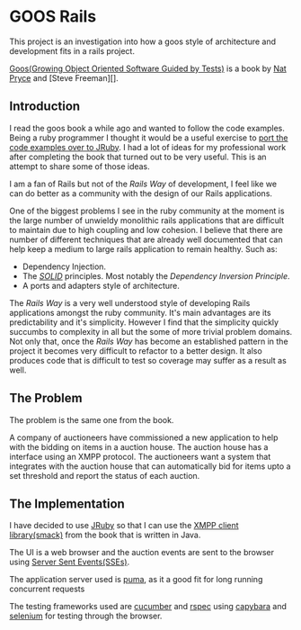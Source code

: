 [goos-book]: http://www.growing-object-oriented-software.com/
[Nat Pryce]: http://www.natpryce.com/
[Stever Freeman]: http://www.higherorderlogic.com/
[goos-ruby]: https://github.com/tom025/goos
[solid_principles]: http://en.wikipedia.org/wiki/SOLID_(object-oriented_design)
[jruby]: http://jruby.org/
[smack]: http://www.igniterealtime.org/projects/smack/
[sse]: http://en.wikipedia.org/wiki/Server-sent_events
[puma]: https:github.com/puma/puma
[cucumber]: https://github.com/cucumber/cucumber
[rspec]: https://github.com/rspec/rspec
[capybara]: https://github.com/jnicklas/capybara
[selenium]: https://github.com/SeleniumHQ/selenium

# GOOS Rails #

This project is an investigation into how a goos style of architecture and
development fits in a rails project.

[Goos(Growing Object Oriented Software Guided by Tests)][goos-book] is a book by
[Nat Pryce][] and [Steve Freeman][].

## Introduction ##

I read the goos book a while ago and wanted to follow the code examples. Being
a ruby programmer I thought it would be a useful exercise to [port the code
examples over to JRuby][goos-ruby]. I had a lot of ideas
for my professional work after completing the book that turned out to be very
useful. This is an attempt to share some of those ideas.

I am a fan of Rails but not of the *Rails Way* of development, I feel like we can
do better as a community with the design of our Rails applications.

One of the biggest problems I see in the ruby community at the moment is the
large number of unwieldy monolithic rails applications that are difficult to
maintain due to high coupling and low cohesion. I believe that there are number
of different techniques that are already well documented that can help keep a
medium to large rails application to remain healthy. Such as:

  * Dependency Injection.
  * The [_SOLID_][solid_principles] principles. Most notably the
  _Dependency Inversion Principle_.
  * A ports and adapters style of architecture.

The _Rails Way_ is a very well understood style of developing Rails
applications amongst the ruby community. It's main advantages are its
predictability and it's simplicity. However I find that the simplicity quickly
succumbs to complexity in all but the some of more trivial problem domains. Not
only that, once the _Rails Way_ has become an established pattern in the project
it becomes very difficult to refactor to a better design. It also produces code
that is difficult to test so coverage may suffer as a result as well.

## The Problem ##

The problem is the same one from the book.

A company of auctioneers have commissioned a new application to help with the
bidding on items in a auction house. The auction house has a interface using an
XMPP protocol. The auctioneers want a system that integrates with the auction
house that can automatically bid for items upto a set threshold and report the
status of each auction.

## The Implementation ##

I have decided to use [JRuby][jruby] so that I can use the
[XMPP client library(smack)][smack] from the book that is written in Java.

The UI is a web browser and the auction events are sent to the browser using
[Server Sent Events(SSEs)][sse].

The application server used is [puma][], as it a good fit for long running
concurrent requests

The testing frameworks used are [cucumber][] and [rspec][] using [capybara][]
and [selenium][] for testing through the browser.
